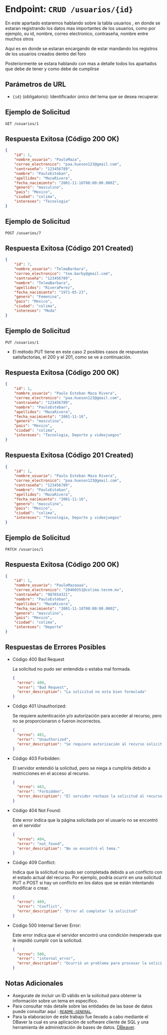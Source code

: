 # Endpoint: `CRUD /usuarios/{id}`

En este apartado estaremos hablando sobre la tabla usuarios , en donde se estaran registrando los datos mas importantes de los usuarios, como por ejemplo, su id, nombre, correo electronico, contraseña, nombre entre muchos otros

Aqui es en donde se estaran encargando de estar mandando los registros de los usuarios creados dentro del foro

Posteriormente se estara hablando con mas a detalle todos los apartados que debe de tener y como debe de cumplirse

## Parámetros de URL
- `{id}` (obligatorio): Identificador único del tema que se desea recuperar.

## Ejemplo de Solicitud
```http
GET /usuarios/1
```

## Respuesta Exitosa (Código 200 OK)
```json
{
    "id": 1,
    "nombre_usuario": "PauloMaza",
    "correo_electronico": "paa.hueson123@gmail.com",
    "contraseña": "123456789",
    "nombre": "PauloEsteban",
    "apellidos": "MazaRivera",
    "fecha_nacimiento": "2001-11-16T00:00:00.000Z",
    "genero": "masculino",
    "pais": "Mexico",
    "ciudad": "colima",
    "intereses": "Tecnologia"
}
```

## Ejemplo de Solicitud
```http
POST /usuarios/7
```
## Respuesta Exitosa (Código 201 Created)
```json
{
    "id": 7,
    "nombre_usuario": "TelmaBarbara",
    "correo_electronico": "tee.barby@gmail.com",
    "contraseña": "123456789",
    "nombre": "TelmaBarbara",
    "apellidos": "RiveraPerez",
    "fecha_nacimiento": "1971-05-23",
    "genero": "Femenina",
    "pais": "Mexico",
    "ciudad": "colima",
    "intereses": "Moda"
}
```

## Ejemplo de Solicitud
```http
PUT /usuarios/1

```
- El método PUT tiene en este caso 2 posibles casos de respuestas satisfactorias, el 200 y el 201, como se ve a continuación.

## Respuesta Exitosa (Código 200 OK)
```json
{
    "id": 1,
    "nombre_usuario": "Paulo Esteban Maza Rivera",
    "correo_electronico": "paa.hueson123@gmail.com",
    "contraseña": "123456789",
    "nombre": "PauloEsteban",
    "apellidos": "MazaRivera",
    "fecha_nacimiento": "2001-11-16",
    "genero": "masculino",
    "pais": "Mexico",
    "ciudad": "colima",
    "intereses": "Tecnologia, Deporte y videojuegos"
}
```

## Respuesta Exitosa (Código 201 Created)
```json
{
    "id": 1,
    "nombre_usuario": "Paulo Esteban Maza Rivera",
    "correo_electronico": "paa.hueson123@gmail.com",
    "contraseña": "123456789",
    "nombre": "PauloEsteban",
    "apellidos": "MazaRivera",
    "fecha_nacimiento": "2001-11-16",
    "genero": "masculino",
    "pais": "Mexico",
    "ciudad": "colima",
    "intereses": "Tecnologia, Deporte y videojuegos"
}
```

## Ejemplo de Solicitud
```http
PATCH /usuarios/1
```

## Respuesta Exitosa (Código 200 OK)
```json
{
    "id": 1,
    "nombre_usuario": "PauloMazaaaa",
    "correo_electronico": "20460351@colima.tecnm.mx",
    "contraseña": "987654321",
    "nombre": "PauloEsteban",
    "apellidos": "MazaRivera",
    "fecha_nacimiento": "2001-11-16T00:00:00.000Z",
    "genero": "masculino",
    "pais": "Mexico",
    "ciudad": "colima",
    "intereses": "Deporte"
}
```

## Respuestas de Errores Posibles
- Código 400 Bad Request

  La solicitud no pudo ser entendida o estaba mal formada.
  ```json
  {
    "errno": 400,
    "error": "Bad Request",
    "error_description": "La solicitud no esta bien formulada"
  }
  ```

- Código 401 Unauthorized:

  Se requiere autenticación y/o autorización para acceder al recurso, pero no se proporcionaron o fueron incorrectos.
  ```json
  {
    "errno": 401,
    "error": "Unauthorized",
    "error_description": "Se requiere autorización al recurso solicitado"
  }

- Código 403 Forbidden:

  El servidor entendió la solicitud, pero se niega a cumplirla debido a restricciones en el acceso al recurso.
  ```json
  {
    "errno": 403,
    "error": "Forbidden",
    "error_description": "El servidor rechazo la solicitud al recurso"
  }
  ```

- Código 404 Not Found:

  Este error indica que la página solicitada por el usuario no se encontró en el servidor
  ```json
  {
    "errno": 404,
    "error": "not_found",
    "error_description": "No se encontró el tema."
  }
  ```

- Código 409 Conflict:

  Indica que la solicitud no pudo ser completada debido a un conflicto con el estado actual del recurso. Por ejemplo, podría ocurrir en una solicitud PUT o POST si hay un conflicto en los datos que se están intentando modificar o crear.
  ```json
  {
    "errno": 409,
    "error": "Conflict",
    "error_description": "Error al completar la solicitud"
  }
  ```

- Código 500 Internal Server Error:

  Este error indica que el servidor encontró una condición inesperada que le impidió cumplir con la solicitud.
  ```json
  {
    "errno": 500,
    "error": "internal_error",
    "error_description": "Ocurrió un problema para procesar la solicitud"
  }
  ``` 

## Notas Adicionales

- Asegurate de incluir un ID válido en la solicitud para obtener la información
  sobre un tema en específico.
- Para consultar más detalle sobre las entidades de las base de datos puede consultar aqui : [`README-GENERAL`](../../README.md).
- Para la elaboracion de este trabajo fue llevado a cabo mediante el DBaver la cual es una aplicación de software cliente de SQL y una herramienta de administración de bases de datos. [DBeaver](https://dbeaver.io).